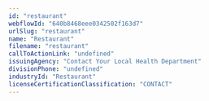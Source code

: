 ```yaml
---
id: "restaurant"
webflowId: "640b8468eee0342502f163d7"
urlSlug: "restaurant"
name: "Restaurant"
filename: "restaurant"
callToActionLink: "undefined"
issuingAgency: "Contact Your Local Health Department"
divisionPhone: "undefined"
industryId: "Restaurant"
licenseCertificationClassification: "CONTACT"
---
```

